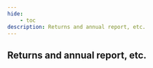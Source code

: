 ```yaml
---
hide:
    - toc
description: Returns and annual report, etc.
---
```


## Returns and annual report, etc.

